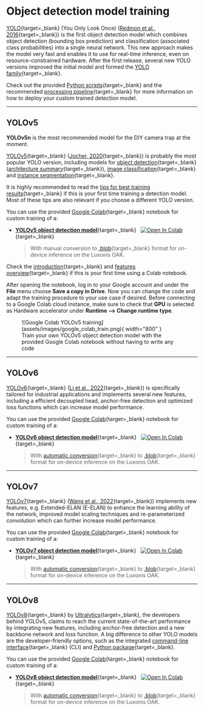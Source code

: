 # Object detection model training

[YOLO](https://pjreddie.com/darknet/yolo/){target=_blank} (You Only Look Once)
([Redmon et al., 2016](https://doi.org/10.48550/arXiv.1506.02640){target=_blank})
is the first object detection model which combines object detection (bounding
box prediction) and classification (associated class probabilities) into a
single neural network. This new approach makes the model very fast and enables
it to use for real-time inference, even on resource-constrained hardware.
After the first release, several new YOLO versions improved the initial model
and formed the [YOLO family](https://blog.roboflow.com/guide-to-yolo-models/){target=_blank}.

Check out the provided [Python scripts](../software/programming.md){target=_blank} and the
recommended [processing pipeline](../deployment/detection.md#processing-pipeline){target=_blank}
for more information on how to deploy your custom trained detection model.

---

## YOLOv5

**YOLOv5n** is the most recommended model for the DIY camera trap at the moment.

[YOLOv5](https://github.com/ultralytics/yolov5){target=_blank}
([Jocher, 2020](https://doi.org/10.5281/zenodo.3908559){target=_blank})
is probably the most popular YOLO version, including models for
[object detection](https://github.com/ultralytics/yolov5#pretrained-checkpoints){target=_blank}
([architecture summary](https://github.com/ultralytics/yolov5/issues/6998){target=_blank}),
[image classification](https://github.com/ultralytics/yolov5#classification){target=_blank} and
[instance segmentation](https://github.com/ultralytics/yolov5#segmentation){target=_blank}.

It is highly recommended to read the
[tips for best training results](https://github.com/ultralytics/yolov5/wiki/Tips-for-Best-Training-Results){target=_blank}
if this is your first time training a detection model. Most of these tips are
also relevant if you choose a different YOLO version.

You can use the provided [Google Colab](https://colab.research.google.com/){target=_blank}
notebook for custom training of a:

- [**YOLOv5 object detection model**](https://colab.research.google.com/github/maxsitt/insect-detect-ml/blob/main/notebooks/YOLOv5_detection_training_OAK_conversion.ipynb){target=_blank} &nbsp;
  [![Open In Colab](https://colab.research.google.com/assets/colab-badge.svg)](https://colab.research.google.com/github/maxsitt/insect-detect-ml/blob/main/notebooks/YOLOv5_detection_training_OAK_conversion.ipynb){target=_blank}
  > With manual conversion to
    [.blob](https://docs.luxonis.com/en/latest/pages/model_conversion){target=_blank}
    format for on-device inference on the Luxonis OAK.

Check the [introduction](https://colab.research.google.com/){target=_blank} and
[features overview](https://colab.research.google.com/notebooks/basic_features_overview.ipynb){target=_blank}
if this is your first time using a Colab notebook.

After opening the notebook, log in to your Google account and under the **File**
menu choose **Save a copy in Drive**. Now you can change the code and adapt the
training procedure to your use case if desired. Before connecting to a Google
Colab cloud instance, make sure to check that **GPU** is selected as Hardware
accelerator under **Runtime --> Change runtime type**.

<figure markdown>
  ![Google Colab YOLOv5 training](assets/images/google_colab_train.png){ width="800" }
  <figcaption>Train your own YOLOv5 object detection model with the provided
              Google Colab notebook without having to write any code</figcaption>
</figure>

---

## YOLOv6

[YOLOv6](https://github.com/meituan/YOLOv6){target=_blank}
([Li et al., 2022](https://doi.org/10.48550/arXiv.2209.02976){target=_blank})
is specifically tailored for industrial applications and implements several
new features, including a efficient decoupled head, anchor-free detection and
optimized loss functions which can increase model performance.

You can use the provided [Google Colab](https://colab.research.google.com/){target=_blank}
notebook for custom training of a:

- [**YOLOv6 object detection model**](https://colab.research.google.com/github/maxsitt/insect-detect-ml/blob/main/notebooks/YOLOv6_detection_training.ipynb){target=_blank} &nbsp;
  [![Open In Colab](https://colab.research.google.com/assets/colab-badge.svg)](https://colab.research.google.com/github/maxsitt/insect-detect-ml/blob/main/notebooks/YOLOv6_detection_training.ipynb){target=_blank}
  > With [automatic conversion](https://tools.luxonis.com/){target=_blank} to
    [.blob](https://docs.luxonis.com/en/latest/pages/model_conversion){target=_blank}
    format for on-device inference on the Luxonis OAK.

---

## YOLOv7

[YOLOv7](https://github.com/WongKinYiu/yolov7){target=_blank}
([Wang et al., 2022](https://doi.org/10.48550/arXiv.2207.02696){target=_blank})
implements new features, e.g. Extended-ELAN (E-ELAN) to enhance the learning
ability of the network, improved model scaling techniques and re-parameterized
convolution which can further increase model performance.

You can use the provided [Google Colab](https://colab.research.google.com/){target=_blank}
notebook for custom training of a:

- [**YOLOv7 object detection model**](https://colab.research.google.com/github/maxsitt/insect-detect-ml/blob/main/notebooks/YOLOv7_detection_training.ipynb){target=_blank} &nbsp;
  [![Open In Colab](https://colab.research.google.com/assets/colab-badge.svg)](https://colab.research.google.com/github/maxsitt/insect-detect-ml/blob/main/notebooks/YOLOv7_detection_training.ipynb){target=_blank}
  > With [automatic conversion](https://tools.luxonis.com/){target=_blank} to
    [.blob](https://docs.luxonis.com/en/latest/pages/model_conversion){target=_blank}
    format for on-device inference on the Luxonis OAK.

---

## YOLOv8

[YOLOv8](https://github.com/ultralytics/ultralytics){target=_blank} by
[Ultralytics](https://ultralytics.com/){target=_blank}, the developers behind
YOLOv5, claims to reach the current state-of-the-art performance by
integrating new features, including anchor-free detection and a new backbone
network and loss function. A big difference to other YOLO models are the
developer-friendly options, such as the integrated
[command-line interface](https://docs.ultralytics.com/usage/cli/){target=_blank} (CLI)
and [Python package](https://docs.ultralytics.com/usage/python/){target=_blank}.

You can use the provided [Google Colab](https://colab.research.google.com/){target=_blank}
notebook for custom training of a:

- [**YOLOv8 object detection model**](https://colab.research.google.com/github/maxsitt/insect-detect-ml/blob/main/notebooks/YOLOv8_detection_training.ipynb){target=_blank} &nbsp;
  [![Open In Colab](https://colab.research.google.com/assets/colab-badge.svg)](https://colab.research.google.com/github/maxsitt/insect-detect-ml/blob/main/notebooks/YOLOv8_detection_training.ipynb){target=_blank}
  > With [automatic conversion](https://tools.luxonis.com/){target=_blank} to
    [.blob](https://docs.luxonis.com/en/latest/pages/model_conversion){target=_blank}
    format for on-device inference on the Luxonis OAK.
